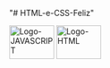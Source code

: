 "# HTML-e-CSS-Feliz" 

<img align="center" alt="Logo-JAVASCRIPT" height="60" width="80" src="https://user-images.githubusercontent.com/130726518/235575546-ed5322df-e2f7-4084-94e7-6e6edc2898c1.svg">
<img align="center" alt="Logo-HTML" height="60" width="80" src="https://user-images.githubusercontent.com/130726518/235575546-ed5322df-e2f7-4084-94e7-6e6edc2898c1.svg](https://user-images.githubusercontent.com/130726518/235575846-ab9c1510-07e0-4e37-9dca-52f5f5cfd13a.svg">
